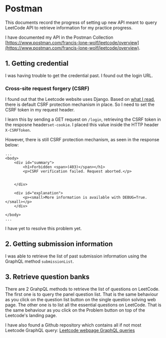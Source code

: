 # Postman
This documents record the progress of setting up new API meant to query LeetCode API to retrieve information for my practice progress.

I have documented my API in the Postman Collection [https://www.postman.com/francis-lone-wolf/leetcode/overview](https://www.postman.com/francis-lone-wolf/leetcode/overview).

## 1. Getting credential
I was having trouble to get the credential past. I found out the login URL.

### Cross-site request forgery (CSRF)
I found out that the Leetcode website uses Django. Based on [what I read](https://hackernoon.com/automatically-set-csrf-token-in-postman-django-tips-c9ec8eb9eb5b), there is default CSRF protection mechanism in place. So I need to set the CSRF token in my request header. 

I learn this by sending a GET request on `/login`, retrieving the CSRF token in the resposne header`set-cookie`. I placed this value inside the HTTP header `X-CSRFToken`. 

However, there is still CSRF protection mechanism, as seen in the response below:
```
...
<body>
    <div id="summary">
        <h1>Forbidden <span>(403)</span></h1>
        <p>CSRF verification failed. Request aborted.</p>


    </div>

    <div id="explanation">
        <p><small>More information is available with DEBUG=True.</small></p>
    </div>

</body>
...
```

I have yet to resolve this problem yet.

## 2. Getting submission information
I was able to retrieve the list of past submission information using the GraphQL method `submissionList`.

## 3. Retrieve question banks
There are 2 GrahpQL methods to retrieve the list of questions on LeetCode. The first one is to query the panel question list. That is the same behaviour as you click on the question list button on the single question solving web page. The other one is to list all the essential questions on LeetCode. That is the same behaviour as you click on the Problem button on top of the Leetcode's landing page.

I have also found a Github repository which contains all if not most Leetcode GraphQL query: [Leetcode webpage GraphQL queries](https://github.com/akarsh1995/leetcode-graphql-queries)